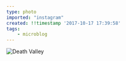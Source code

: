 ```yaml
---
type: photo
imported: "instagram"
created: !!timestamp '2017-10-17 17:39:58'
tags:
    - microblog
---
```

![Death Valley](/media/images/photos/2017/10/da725bf2acdb670bff3520c0f61a6a9b.jpg)

